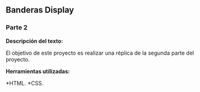 ## Banderas Display
### Parte 2


**Descripción del texto:**

El objetivo de este proyecto es realizar una réplica de la segunda parte del proyecto.

**Herramientas utilizadas:**

*HTML.
*CSS.